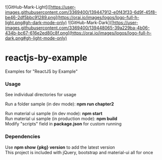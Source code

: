 


![GitHub-Mark-Light]([https://user-images.githubusercontent.com/3369400/139447912-e0f43f33-6d9f-45f8-be46-2df5bbc91289.png](https://orai.io/images/logos/logo-full-h-light.png#gh-dark-mode-only)
![GitHub-Mark-Dark]([https://user-images.githubusercontent.com/3369400/139448065-39a229ba-4b06-434b-bc67-616e2ed80c8f.png](https://orai.io/images/logos/logo-full-h-dark.png#gh-light-mode-only)

reactjs-by-example
===========

Examples for "ReactJS by Example"

### Usage

See individual directories for usage  

Run a folder sample (in dev mode): **npm run chapter2**  

Run material ui sample (in dev mode): **npm start**  
Run material ui sample (in production mode): **npm build**  
Modify "scripts" field in **package.json** for custom running  


### Dependencies  

Use **npm show {pkg} version** to add the latest version  
This project is included with jQuery, bootstrap and material-ui all for once


